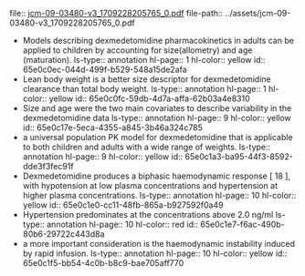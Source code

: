 file:: [jcm-09-03480-v3_1709228205765_0.pdf](../assets/jcm-09-03480-v3_1709228205765_0.pdf)
file-path:: ../assets/jcm-09-03480-v3_1709228205765_0.pdf

- Models describing dexmedetomidine pharmacokinetics in adults can be applied to children by accounting for size(allometry) and age (maturation).
  ls-type:: annotation
  hl-page:: 1
  hl-color:: yellow
  id:: 65e0c0ec-044d-499f-b529-548a15de2afa
- Lean body weight is a better size descriptor for dexmedetomidine clearance than total body weight.
  ls-type:: annotation
  hl-page:: 1
  hl-color:: yellow
  id:: 65e0c0fc-59db-4d7a-affa-62b03a4e8310
- Size and age were the two main covariates to describe variability in the dexmedetomidine data
  ls-type:: annotation
  hl-page:: 9
  hl-color:: yellow
  id:: 65e0c17e-5eca-4355-a845-3b46a324c785
- a universal population PK model for dexmedetomidine that is applicable to both children and adults with a wide range of weights.
  ls-type:: annotation
  hl-page:: 9
  hl-color:: yellow
  id:: 65e0c1a3-ba95-44f3-8592-dde3f3fec91f
- Dexmedetomidine produces a biphasic haemodynamic response [ 18 ], with hypotension at low plasma concentrations and hypertension at higher plasma concentrations.
  ls-type:: annotation
  hl-page:: 10
  hl-color:: yellow
  id:: 65e0c1e0-cc11-48fb-865a-b927592f0a49
- Hypertension predominates at the concentrations above 2.0 ng/ml 
  ls-type:: annotation
  hl-page:: 10
  hl-color:: red
  id:: 65e0c1e7-f6ac-490b-80b6-29722c443d8a
- a more important consideration is the haemodynamic instability induced by rapid infusion.
  ls-type:: annotation
  hl-page:: 10
  hl-color:: yellow
  id:: 65e0c1f5-bb54-4c0b-b8c9-bae705aff770